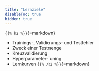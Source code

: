 ```yaml
---
title: "Lernziele"
disableToc: true
hidden: true
---
```



`{{% k2 %}}`{=markdown}
*   Trainings-, Validierungs- und Testfehler
*   Zweck einer Testmenge
*   Kreuzvalidierung
*   Hyperparameter-Tuning
*   Lernkurven
`{{% /k2 %}}`{=markdown}
